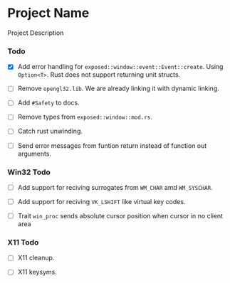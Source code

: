 # Project Name
Project Description

### Todo
- [X] Add error handling for `exposed::window::event::Event::create`. Using `Option<T>`. Rust does not support returning unit structs.
  
- [ ] Remove `opengl32.lib`. We are already linking it with dynamic linking.

- [ ] Add `#Safety` to docs. 

- [ ] Remove types from `exposed::window::mod.rs`.

- [ ] Catch rust unwinding. 

- [ ] Send error messages from funtion return instead of function out arguments.

### Win32 Todo

- [ ] Add support for reciving surrogates from `WM_CHAR` amd `WM_SYSCHAR`.

- [ ] Add support for reciving `VK_LSHIFT` like virtual key codes.
 
- [ ] Trait `win_proc` sends absolute cursor position when cursor in no client area

### X11 Todo

- [ ] X11 cleanup.

- [ ] X11 keysyms.
